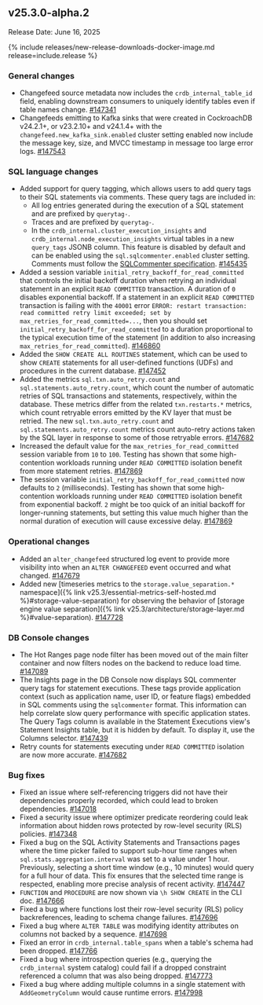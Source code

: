 ## v25.3.0-alpha.2

Release Date: June 16, 2025

{% include releases/new-release-downloads-docker-image.md release=include.release %}

<h3 id="v25-3-0-alpha-2-general-changes">General changes</h3>

- Changefeed source metadata now includes the `crdb_internal_table_id` field, enabling downstream consumers to uniquely identify tables even if table names change.
 [#147341][#147341]
- Changefeeds emitting to Kafka sinks that were created in CockroachDB v24.2.1+, or v23.2.10+ and v24.1.4+ with the `changefeed.new_kafka_sink.enabled` cluster setting enabled now include the message key, size, and MVCC timestamp in message too large error logs.
 [#147543][#147543]

<h3 id="v25-3-0-alpha-2-sql-language-changes">SQL language changes</h3>

- Added support for query tagging, which allows users to add query tags to their SQL statements via comments. These query tags are included in:
    - All log entries generated during the execution of a SQL statement and are prefixed by `querytag-`.
    - Traces and are prefixed by `querytag-`.
    - In the `crdb_internal.cluster_execution_insights` and `crdb_internal.node_execution_insights` virtual tables in a new `query_tags` JSONB column.
    This feature is disabled by default and can be enabled using the `sql.sqlcommenter.enabled` cluster setting. Comments must follow the [SQLCommenter specification](https://google.github.io/sqlcommenter/spec/). [#145435][#145435]
- Added a session variable `initial_retry_backoff_for_read_committed` that controls the initial backoff duration when retrying an individual statement in an explicit `READ COMMITTED` transaction. A duration of `0` disables exponential backoff. If a statement in an explicit `READ COMMITTED` transaction is failing with the `40001` error `ERROR: restart transaction: read committed retry limit exceeded; set by max_retries_for_read_committed=...`, then you should set `initial_retry_backoff_for_read_committed` to a duration proportional to the typical execution time of the statement (in addition to also increasing `max_retries_for_read_committed`). [#146860][#146860]
- Added the `SHOW CREATE ALL ROUTINES` statement, which can be used to show `CREATE` statements for all user-defined functions (UDFs) and procedures in the current database.
 [#147452][#147452]
- Added the metrics `sql.txn.auto_retry.count` and `sql.statements.auto_retry.count`, which count the number of automatic retries of SQL transactions and statements, respectively, within the database. These metrics differ from the related `txn.restarts.*` metrics, which count retryable errors emitted by the KV layer that must be retried. The new `sql.txn.auto_retry.count` and `sql.statements.auto_retry.count` metrics count auto-retry actions taken by the SQL layer in response to some of those retryable errors.
 [#147682][#147682]
- Increased the default value for the `max_retries_for_read_committed` session variable from `10` to `100`. Testing has shown that some high-contention workloads running under `READ COMMITTED` isolation benefit from more statement retries. [#147869][#147869]
- The session variable `initial_retry_backoff_for_read_committed` now defaults to `2` (milliseconds). Testing has shown that some high-contention workloads running under `READ COMMITTED` isolation benefit from exponential backoff. `2` might be too quick of an initial backoff for longer-running statements, but setting this value much higher than the normal duration of execution will cause excessive delay. [#147869][#147869]

<h3 id="v25-3-0-alpha-2-operational-changes">Operational changes</h3>

- Added an `alter_changefeed` structured log event to provide more visibility into when an `ALTER CHANGEFEED` event occurred and what changed.
 [#147679][#147679]
- Added new [timeseries metrics to the `storage.value_separation.*` namespace]({% link v25.3/essential-metrics-self-hosted.md %}#storage-value-separation) for observing the behavior of [storage engine value separation]({% link v25.3/architecture/storage-layer.md %}#value-separation).
 [#147728][#147728]

<h3 id="v25-3-0-alpha-2-db-console-changes">DB Console changes</h3>

- The Hot Ranges page node filter has been moved out of the main filter container and now filters nodes on the backend to reduce load time.
 [#147089][#147089]
- The Insights page in the DB Console now displays SQL commenter query tags for statement executions. These tags provide application context (such as application name, user ID, or feature flags) embedded in SQL comments using the `sqlcommenter` format. This information can help correlate slow query performance with specific application states. The Query Tags column is available in the Statement Executions view's Statement Insights table, but it is hidden by default. To display it, use the Columns selector.
 [#147439][#147439]
- Retry counts for statements executing under `READ COMMITTED` isolation are now more accurate.
 [#147682][#147682]

<h3 id="v25-3-0-alpha-2-bug-fixes">Bug fixes</h3>

- Fixed an issue where self-referencing triggers did not have their dependencies properly recorded, which could lead to broken dependencies. [#147018][#147018]
- Fixed a security issue where optimizer predicate reordering could leak information about hidden rows protected by row-level security (RLS) policies. [#147348][#147348]
- Fixed a bug on the SQL Activity Statements and Transactions pages where the time picker failed to support sub-hour time ranges when `sql.stats.aggregation.interval` was set to a value under 1 hour. Previously, selecting a short time window (e.g., 10 minutes) would query for a full hour of data. This fix ensures that the selected time range is respected, enabling more precise analysis of recent activity. [#147447][#147447]
- `FUNCTION` and `PROCEDURE` are now shown via `\h SHOW CREATE` in the CLI doc. [#147666][#147666]
- Fixed a bug where functions lost their row-level security (RLS) policy backreferences, leading to schema change failures. [#147696][#147696]
- Fixed a bug where `ALTER TABLE` was modifying identity attributes on columns not backed by a sequence. [#147698][#147698]
- Fixed an error in `crdb_internal.table_spans` when a table's schema had been dropped. [#147766][#147766]
- Fixed a bug where introspection queries (e.g., querying the `crdb_internal` system catalog) could fail if a dropped constraint referenced a column that was also being dropped. [#147773][#147773]
- Fixed a bug where adding multiple columns in a single statement with `AddGeometryColumn` would cause runtime errors. [#147998][#147998]

[#147018]: https://github.com/cockroachdb/cockroach/pull/147018
[#147348]: https://github.com/cockroachdb/cockroach/pull/147348
[#147447]: https://github.com/cockroachdb/cockroach/pull/147447
[#147543]: https://github.com/cockroachdb/cockroach/pull/147543
[#146860]: https://github.com/cockroachdb/cockroach/pull/146860
[#147682]: https://github.com/cockroachdb/cockroach/pull/147682
[#147679]: https://github.com/cockroachdb/cockroach/pull/147679
[#147089]: https://github.com/cockroachdb/cockroach/pull/147089
[#147666]: https://github.com/cockroachdb/cockroach/pull/147666
[#147698]: https://github.com/cockroachdb/cockroach/pull/147698
[#147773]: https://github.com/cockroachdb/cockroach/pull/147773
[#147998]: https://github.com/cockroachdb/cockroach/pull/147998
[#145435]: https://github.com/cockroachdb/cockroach/pull/145435
[#147452]: https://github.com/cockroachdb/cockroach/pull/147452
[#147869]: https://github.com/cockroachdb/cockroach/pull/147869
[#147766]: https://github.com/cockroachdb/cockroach/pull/147766
[#147439]: https://github.com/cockroachdb/cockroach/pull/147439
[#147341]: https://github.com/cockroachdb/cockroach/pull/147341
[#147728]: https://github.com/cockroachdb/cockroach/pull/147728
[#147696]: https://github.com/cockroachdb/cockroach/pull/147696
